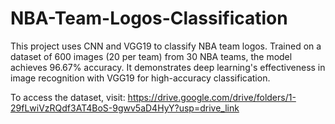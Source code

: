 # NBA-Team-Logos-Classification
This project uses CNN and VGG19 to classify NBA team logos. Trained on a dataset of 600 images (20 per team) from 30 NBA teams, the model achieves 96.67% accuracy. It demonstrates deep learning's effectiveness in image recognition with VGG19 for high-accuracy classification.

To access the dataset, visit: https://drive.google.com/drive/folders/1-29fLwiVzRQdf3AT4BoS-9gwv5aD4HyY?usp=drive_link
